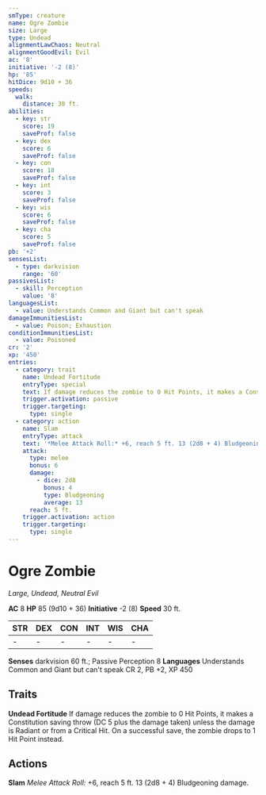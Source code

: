 ```yaml
---
smType: creature
name: Ogre Zombie
size: Large
type: Undead
alignmentLawChaos: Neutral
alignmentGoodEvil: Evil
ac: '8'
initiative: '-2 (8)'
hp: '85'
hitDice: 9d10 + 36
speeds:
  walk:
    distance: 30 ft.
abilities:
  - key: str
    score: 19
    saveProf: false
  - key: dex
    score: 6
    saveProf: false
  - key: con
    score: 18
    saveProf: false
  - key: int
    score: 3
    saveProf: false
  - key: wis
    score: 6
    saveProf: false
  - key: cha
    score: 5
    saveProf: false
pb: '+2'
sensesList:
  - type: darkvision
    range: '60'
passivesList:
  - skill: Perception
    value: '8'
languagesList:
  - value: Understands Common and Giant but can't speak
damageImmunitiesList:
  - value: Poison; Exhaustion
conditionImmunitiesList:
  - value: Poisoned
cr: '2'
xp: '450'
entries:
  - category: trait
    name: Undead Fortitude
    entryType: special
    text: If damage reduces the zombie to 0 Hit Points, it makes a Constitution saving throw (DC 5 plus the damage taken) unless the damage is Radiant or from a Critical Hit. On a successful save, the zombie drops to 1 Hit Point instead.
    trigger.activation: passive
    trigger.targeting:
      type: single
  - category: action
    name: Slam
    entryType: attack
    text: '*Melee Attack Roll:* +6, reach 5 ft. 13 (2d8 + 4) Bludgeoning damage.'
    attack:
      type: melee
      bonus: 6
      damage:
        - dice: 2d8
          bonus: 4
          type: Bludgeoning
          average: 13
      reach: 5 ft.
    trigger.activation: action
    trigger.targeting:
      type: single
---
```


# Ogre Zombie
*Large, Undead, Neutral Evil*

**AC** 8
**HP** 85 (9d10 + 36)
**Initiative** -2 (8)
**Speed** 30 ft.

| STR | DEX | CON | INT | WIS | CHA |
| --- | --- | --- | --- | --- | --- |
| - | - | - | - | - | - |

**Senses** darkvision 60 ft.; Passive Perception 8
**Languages** Understands Common and Giant but can't speak
CR 2, PB +2, XP 450

## Traits

**Undead Fortitude**
If damage reduces the zombie to 0 Hit Points, it makes a Constitution saving throw (DC 5 plus the damage taken) unless the damage is Radiant or from a Critical Hit. On a successful save, the zombie drops to 1 Hit Point instead.

## Actions

**Slam**
*Melee Attack Roll:* +6, reach 5 ft. 13 (2d8 + 4) Bludgeoning damage.
